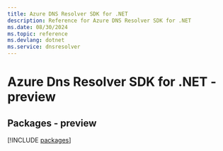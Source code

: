 ```yaml
---
title: Azure DNS Resolver SDK for .NET
description: Reference for Azure DNS Resolver SDK for .NET
ms.date: 08/30/2024
ms.topic: reference
ms.devlang: dotnet
ms.service: dnsresolver
---
```

# Azure Dns Resolver SDK for .NET - preview
## Packages - preview
[!INCLUDE [packages](dns-resolver-index.md)]